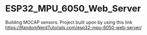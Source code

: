 # ESP32_MPU_6050_Web_Server
 Building MOCAP sensors.
 Project built upon by using this link https://RandomNerdTutorials.com/esp32-mpu-6050-web-server/
 
